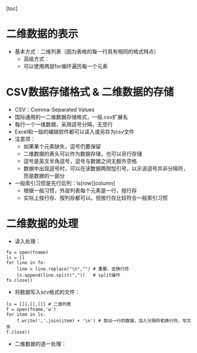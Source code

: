 [toc]

# 二维数据的表示
- 基本方式：二维列表（因为表格的每一行具有相同的格式特点）
    - 高级方式：
    - 可以使用两层for循环遍历每一个元素

# CSV数据存储格式 & 二维数据的存储
- CSV：Comma-Separated Values
- 国际通用的一二维数据存储格式，一般.csv扩展名
- 每行一个一维数据，采用逗号分隔，无空行
- Excel和一般的编辑软件都可以读入或另存为csv文件
- 注意项：
  - 如果某个元素缺失，逗号仍要保留
  - 二维数据的表头可以作为数据存储，也可以另行存储
  - 逗号是英文半角逗号，逗号与数据之间无额外空格
  - 数据中出现逗号时，可以在该数据两侧加引号，以示该逗号并非分隔符，而是数据的一部分
- 一般索引习惯是先行后列：ls[row][column]
  - 根据一般习惯，外层列表每个元素是一行，按行存
  - 实际上按行存、按列存都可以。但按行存比较符合一般索引习惯

# 二维数据的处理   
- 读入处理：
```
fo = open(fname)
ls = []
for line in fo:
	line = line.replace("\n","") # 重要，去换行符
	ls.append(line.split(","))   # split操作
fo.close()
```
- 将数据写入scv格式的文件：   
```
ls = [[],[],[]] # 二维列表
f = open(fname,'w')
for item in ls:
	f.write(','.join(item) + '\n') # 取出一行的数据，加入分隔符和换行符，写文件 
f.close()
```
- 二维数据的逐一处理：